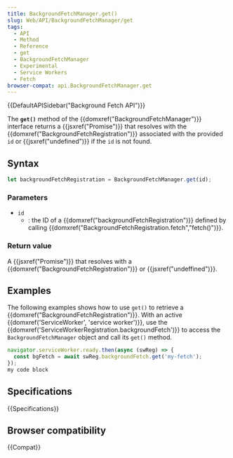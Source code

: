 ```yaml
---
title: BackgroundFetchManager.get()
slug: Web/API/BackgroundFetchManager/get
tags:
  - API
  - Method
  - Reference
  - get
  - BackgroundFetchManager
  - Experimental
  - Service Workers
  - Fetch
browser-compat: api.BackgroundFetchManager.get
---
```

{{DefaultAPISidebar("Background Fetch API")}}

The **`get()`** method of the {{domxref("BackgroundFetchManager")}} interface returns a {{jsxref("Promise")}} that resolves with the {{domxref("BackgroundFetchRegistration")}} associated with the provided `id` or {{jsxref("undefined")}} if the `id` is not found.

## Syntax

```js
let backgroundFetchRegistration = BackgroundFetchManager.get(id);
```

### Parameters

- `id`
  - : the ID of a {{domxref("backgroundFetchRegistration")}} defined by calling {{domxref("BackgroundFetchRegistration.fetch","fetch()")}}.

### Return value

A {{jsxref("Promise")}} that resolves with a {{domxref("BackgroundFetchRegistration")}} or {{jsxref("undeffined")}}.

## Examples

The following examples shows how to use `get()` to retrieve a {{domxref("BackgroundFetchRegistration")}}. With an active {{domxref('ServiceWorker', 'service worker')}}, use the {{domxref('ServiceWorkerRegistration.backgroundFetch')}} to access the `BackgroundFetchManager` object and call its `get()` method.

```js
navigator.serviceWorker.ready.then(async (swReg) => {
  const bgFetch = await swReg.backgroundFetch.get('my-fetch');
});
my code block
```

## Specifications

{{Specifications}}

## Browser compatibility

{{Compat}}
